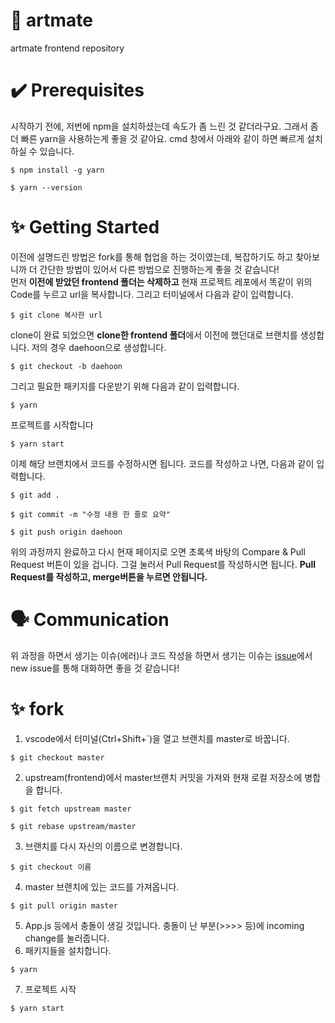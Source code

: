 # 🎨 artmate

artmate frontend repository

# ✔️ Prerequisites

시작하기 전에, 저번에 npm을 설치하셨는데 속도가 좀 느린 것 같더라구요. 그래서 좀 더 빠른 yarn을 사용하는게 좋을 것 같아요. cmd 창에서 아래와 같이 하면 빠르게 설치하실 수 있습니다.

```
$ npm install -g yarn
```

```
$ yarn --version
```

# ✨ Getting Started

이전에 설명드린 방법은 fork를 통해 협업을 하는 것이였는데, 복잡하기도 하고 찾아보니까 더 간단한 방법이 있어서 다른 방법으로 진행하는게 좋을 것 같습니다! <br />
먼저 **이전에 받았던 frontend 폴더는 삭제하고** 현재 프로젝트 레포에서 똑같이 위의 Code를 누르고 url을 복사합니다. 그리고 터미널에서 다음과 같이 입력합니다.

```
$ git clone 복사한 url
```

clone이 완료 되었으면 **clone한 frontend 폴더**에서 이전에 했던대로 브랜치를 생성합니다. 저의 경우 daehoon으로 생성합니다.

```
$ git checkout -b daehoon
```

그리고 필요한 패키지를 다운받기 위해 다음과 같이 입력합니다.

```
$ yarn
```

프로젝트를 시작합니다

```
$ yarn start
```

이제 해당 브랜치에서 코드를 수정하시면 됩니다. 코드를 작성하고 나면, 다음과 같이 입력합니다.

```
$ git add .

$ git commit -m "수정 내용 한 줄로 요약"

$ git push origin daehoon
```

위의 과정까지 완료하고 다시 현재 페이지로 오면 초록색 바탕의 Compare & Pull Request 버튼이 있을 겁니다. 그걸 눌러서 Pull Request를 작성하시면 됩니다. **Pull Request를 작성하고, merge버튼을 누르면 안됩니다.**

# 🗣 Communication

위 과정을 하면서 생기는 이슈(에러)나 코드 작성을 하면서 생기는 이슈는 [issue](https://github.com/art-mate/frontend/issues)에서 new issue를 통해 대화하면 좋을 것 같습니다!

# ✨ fork

1. vscode에서 터미널(Ctrl+Shift+`)을 열고 브랜치를 master로 바꿉니다.

```
$ git checkout master
```

2. upstream(frontend)에서 master브랜치 커밋을 가져와 현재 로컬 저장소에 병합을 합니다.

```
$ git fetch upstream master
```

```
$ git rebase upstream/master
```

3. 브랜치를 다시 자신의 이름으로 변경합니다.

```
$ git checkout 이름
```

4. master 브랜치에 있는 코드를 가져옵니다.

```
$ git pull origin master
```

5. App.js 등에서 충돌이 생길 것입니다. 충돌이 난 부분(>>>> 등)에 incoming change를 눌러줍니다.
6. 패키지들을 설치합니다.

```
$ yarn
```

7. 프로젝트 시작

```
$ yarn start
```
